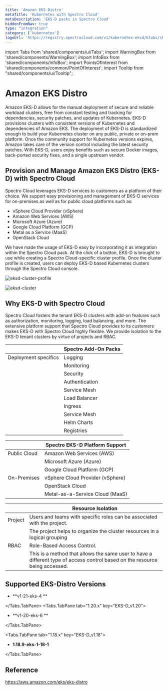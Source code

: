 ```yaml
---
title: 'Amazon EKS Distro'
metaTitle: 'Kubernetes with Spectro Cloud'
metaDescription: 'EKS-D packs in Spectro Cloud'
hiddenFromNav: true
type: "integration"
category: ['kubernetes']
logoUrl: 'https://registry.spectrocloud.com/v1/kubernetes-eksd/blobs/sha256:5790ca7040999e2f9371163a319cda652ed1e32139bcb9c6fb32a0152d9f48fb?type=image/png'
---
```


import Tabs from 'shared/components/ui/Tabs';
import WarningBox from 'shared/components/WarningBox';
import InfoBox from 'shared/components/InfoBox';
import PointsOfInterest from 'shared/components/common/PointOfInterest';
import Tooltip from "shared/components/ui/Tooltip";

# Amazon EKS Distro

Amazon EKS-D allows for the manual deployment of secure and reliable workload clusters, free from constant testing and tracking for dependencies, security patches, and updates of Kubernetes. EKS-D provisions clusters with consistent versions of Kubernetes and dependencies of Amazon EKS. The deployment of EKS-D is standardized enough to build your Kubernetes cluster on any public, private or on-prem platform. Once the community support for Kubernetes versions expires, Amazon takes care of the version control including the latest security patches. With EKS-D, users enjoy benefits such as secure Docker images, back-ported security fixes, and a single upstream vendor.
## Provision and Manage Amazon EKS Distro (EKS-D) with Spectro Cloud
Spectro Cloud leverages EKS-D services to customers as a platform of their choice. We support easy provisioning and management of EKS-D services for on-premises as well as for public cloud platforms such as:

* vSphere Cloud Provider (vSphere)
* Amazon Web Services (AWS)
* Microsoft Azure (Azure)
* Google Cloud Platform (GCP)
* Metal as a Service (MaaS)
* OpenStack Cloud

We have made the usage of EKS-D easy by incorporating it as integration within the Spectro Cloud pack. At the click of a button, EKS-D is brought to use while creating a Spectro Cloud-specific cluster profile.
Once the cluster profile is created, users can deploy EKS-D based Kubernetes clusters through the Spectro Cloud console.

![eksd-cluster-profile](/eksd-cluster-profile.png)

![eksd-cluster](/eksd-cluster.png)

## Why EKS-D with Spectro Cloud

Spectro Cloud fosters the tenant EKS-D clusters with add-on features such as authorization, monitoring, logging, load balancing, and more.
The extensive platform support that Spectro Cloud provides to its customers makes EKS-D with Spectro Cloud highly flexible.
We provide isolation to the EKS-D tenant clusters by virtue of projects and RBAC.

||Spectro Add-On Packs|
|-|------|
|Deployment specifics|Logging|
||Monitoring |
||Security |
||Authentication|
||Service Mesh |
||Load Balancer |
||Ingress |
||Service Mesh |
||Helm Charts |
||Registries|

||Spectro EKS-D Platform Support|
|-|----|
|Public Cloud|Amazon Web Services (AWS)
||Microsoft Azure (Azure)
||Google Cloud Platform (GCP)|
|On-Premises|vSphere Cloud Provider (vSphere)|
||OpenStack Cloud|
||Metal-as-a-Service Cloud (MaaS)|

||Resource Isolation|
|-|---|
| Project |Users and teams with specific roles can be associated with the project.|
|  |The project helps to organize the cluster resources in a logical grouping |
| RBAC|Role-Based Access Control.|
| |This is a method that allows the same user to have a different type of access control based on the resource being accessed.|

## Supported EKS-Distro Versions

<Tabs>
<Tabs.TabPane tab="1.21.x" key="EKS-D_v1.21">

* **v1-21-eks-4 **

</Tabs.TabPane>
<Tabs.TabPane tab="1.20.x" key="EKS-D_v1.20">

* **v1-20-eks-6 **

</Tabs.TabPane>

<Tabs.TabPane tab="1.18.x" key="EKS-D_v1.18">

* **1.18.9-eks-1-18-1**

</Tabs.TabPane>

</Tabs>

## Reference

https://aws.amazon.com/eks/eks-distro
